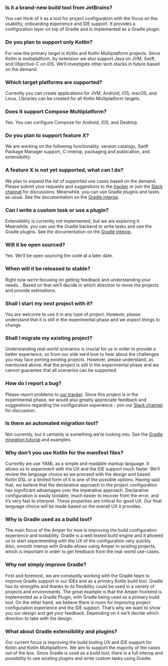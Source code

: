 
### Is it a brand-new build tool from JetBrains?
You can think of it as a tool for project configuration with the focus on the usability, onboarding experience and IDE support. It provides a configuration layer on top of Gradle and is implemented as a Gradle plugin. 

### Do you plan to support only Kotlin?
For now the primary target is Kotlin and Kotlin Multiplatform projects. Since Kotlin is multiplatform, by extension we also support Java on JVM, Swift, and Objective-C on iOS.
We’ll investigate other tech stacks in future based on the demand.

### Which target platforms are supported?
Currently you can create applications for JVM, Android, iOS, macOS, and Linux. Libraries can be created for all Kotlin Multiplatform targets.

### Does it support Compose Multiplatform?
Yes. You can configure Compose for Android, iOS, and Desktop.

### Do you plan to support feature X? 
We are working on the following functionality: version catalogs, Swift Package Manager support, C-interop, packaging and publication, and extensibility.

### A feature X is not yet supported, what can I do?
We plan to expand the list of supported use cases based on the demand. Please submit your requests and suggestions to the [tracker](https://youtrack.jetbrains.com/issues/AMPER) or join the [Slack channel](https://kotlinlang.slack.com/archives/C062WG3A7T8) for discussions.
Meanwhile, you can use Gradle plugins and tasks as usual. See the documentation on the [Gradle interop](Documentation.md#gradle-interop).

### Can I write a custom task or use a plugin?
Extensibility is currently not implemented, but we are exploring it. Meanwhile, you can use the Gradle backend to write tasks and use the Gradle plugins. See the documentation on the [Gradle interop](Documentation.md#gradle-interop).

### Will it be open sourced?
Yes. We'll be open sourcing the code at a later date.

### When will it be released to stable?
Right now we’re focusing on getting feedback and understanding your needs. . Based on that we’ll decide in which direction to move the projects and provide estimations.

### Shall I start my next project with it?
You are welcome to use it in any type of project. However, please understand that it is still in the experimental phase and we expect things to change.

### Shall I migrate my existing project?
Understanding real-world scenarios is crucial for us in order to provide a better experience, so from our side we’d love to hear about the challenges you may face porting existing projects. However, please understand, as mentioned above, that the project is still in the experimental phase and we cannot guarantee that all scenarios can be supported. 

### How do I report a bug?
Please report problems to [our tracker](https://youtrack.jetbrains.com/issues/AMPER). Since this project is in the experimental phase, 
we would also greatly appreciate feedback and suggestions regarding the configuration experience - join our [Slack channel](https://kotlinlang.slack.com/archives/C062WG3A7T8) for discussion.

### Is there an automated migration tool?
Not currently, but it certainly is something we’re looking into. See the [Gradle migration tutorial](GradleMigration.md) and examples. 

### Why don’t you use Kotlin for the manifest files?
Currently we use YAML as a simple and readable markup language. It allows us to experiment with the UX and the IDE support much faster. We’ll review the language choice as we proceed with the design and based. Kotlin DSL or a limited form of it is one of the possible options.
Having said that, we believe that the declarative approach to the project configuration has significant advantages over the imperative approach. Declarative configuration is easily toolable, much easier to recover from the error, and it’s very fast to interpret. These properties are critical for good UX. 
Our final language choice will be made based on the overall UX it provides.

### Why is Gradle used as a build tool?
The main focus of the Amper for now is improving the build configuration experience and toolability. Gradle is a well tested build engine and it  allowed us to start experimenting with the UX of the configuration very quickly. Also, smooth interop with Gradle allows using Amper in existing projects, which is important in order to get feedback from the real-world use-cases.

### Why not simply improve Gradle?
First and foremost, we are constantly working with the Gradle team to improve Gradle support in our IDEs and as a primary Kotlin build tool.
Gradle has its strengths and thanks to its flexibility could be used in a variety of  projects and environments. The great example is that the Amper frontend is implemented as a Gradle Plugin, with Gradle being used as a primary build tool.
On the other hand, we believe there is room for improving project configuration experience and the IDE support. That’s why we want to show you our design and get your feedback. Depending on it we’ll decide which direction to take with the design.

### What about Gradle extensibility and plugins?
Our current focus is improving the build tooling UX and IDE support for Kotlin and Kotlin Multiplatform. We aim to support the majority of the cases out of the box.
Since Gradle is used as a build tool, there is a full interop and possibility to use existing plugins and write custom tasks using Gradle. 
